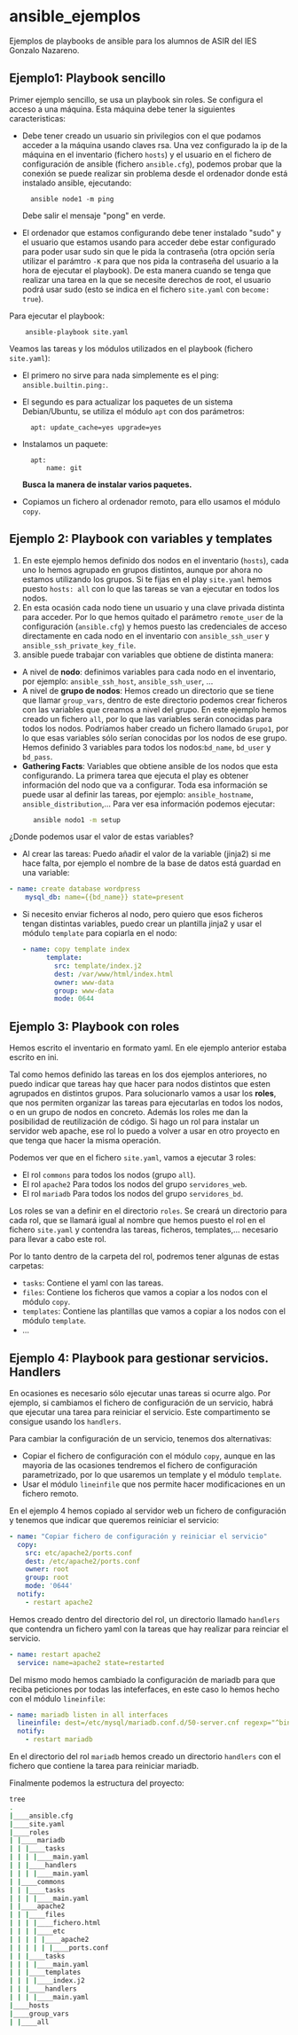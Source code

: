 # ansible_ejemplos

Ejemplos de playbooks de ansible para los alumnos de ASIR del IES Gonzalo Nazareno.

## Ejemplo1: Playbook sencillo

Primer ejemplo sencillo, se usa un playbook sin roles. Se configura el acceso a una máquina. Esta máquina debe tener la siguientes caracteristicas:

* Debe tener creado un usuario sin privilegios con el que podamos acceder a la máquina usando claves rsa. Una vez configurado la ip de la máquina en el inventario (fichero `hosts`) y el usuario en el fichero de configuración de ansible (fichero `ansible.cfg`), podemos probar que la conexión se puede realizar sin problema desde el ordenador donde está instalado ansible, ejecutando:

        ansible node1 -m ping
    
    Debe salir el mensaje "pong" en verde.

* El ordenador que estamos configurando debe tener instalado "sudo" y el usuario que estamos usando para acceder debe estar configurado para poder usar sudo sin que le pida la contraseña (otra opción sería utilizar el parámtro `-K` para que nos pida la contraseña del usuario a la hora de ejecutar el playbook). De esta manera cuando se tenga que realizar una tarea en la que se necesite derechos de root, el usuario podrá usar sudo (esto se indica en el fichero `site.yaml` con `become: true`).

Para ejecutar el playbook:

        ansible-playbook site.yaml

Veamos las tareas y los módulos utilizados en el playbook (fichero `site.yaml`):

* El primero no sirve para nada simplemente es el ping: `ansible.builtin.ping:`.
* El segundo es para actualizar los paquetes de un sistema Debian/Ubuntu, se utiliza el módulo `apt` con dos parámetros:

        apt: update_cache=yes upgrade=yes

* Instalamos un paquete:

        apt:
            name: git
    
    **Busca la manera de instalar varios paquetes.**

* Copiamos un fichero al ordenador remoto, para ello usamos el módulo `copy`.


## Ejemplo 2: Playbook con variables y templates

1. En este ejemplo hemos definido dos nodos en el inventario (`hosts`), cada uno lo hemos agrupado en grupos distintos, aunque por ahora no estamos utilizando los grupos. Si te fijas en el play `site.yaml` hemos puesto `hosts: all` con lo que las tareas se van a ejecutar en todos los nodos.
2. En esta ocasión cada nodo tiene un usuario y una clave privada distinta para acceder. Por lo que hemos quitado el parámetro `remote_user` de la configuración (`ansible.cfg`) y hemos puesto las credenciales de acceso directamente en cada nodo en el inventario con `ansible_ssh_user` y `ansible_ssh_private_key_file`.
3. ansible puede trabajar con variables que obtiene de distinta manera:

  * A nivel de **nodo**: definimos variables para cada nodo en el inventario, por ejemplo: `ansible_ssh_host`, `ansible_ssh_user`, ...
  * A nivel de **grupo de nodos**: Hemos creado un directorio que se tiene que llamar `group_vars`, dentro de este directorio podemos crear ficheros con las variables que creamos a nivel del grupo. En este ejemplo hemos creado un fichero `all`, por lo que las variables serán conocidas para todos los nodos. Podríamos haber creado un fichero llamado `Grupo1`, por lo que esas variables sólo serían conocidas por los nodos de ese grupo. Hemos definido 3 variables para todos los nodos:`bd_name`, `bd_user` y `bd_pass`.
  * **Gathering Facts**: Variables que obtiene ansible de los nodos que esta configurando. La primera tarea que ejecuta el play es obtener información del nodo que va a configurar. Toda esa información se puede usar al definir las tareas, por ejemplo: `ansible_hostname`, `ansible_distribution`,... Para ver esa información podemos ejecutar:
  ```bash      
        ansible nodo1 -m setup
  ```

  ¿Donde podemos usar el valor de estas variables?

  * Al crear las tareas: Puedo añadir el valor de la variable (jinja2) si me hace falta, por ejemplo el nombre de la base de datos está guardad en una variable:

  ```yaml
  - name: create database wordpress
      mysql_db: name={{bd_name}} state=present
```

* Si necesito enviar ficheros al nodo, pero quiero que esos ficheros tengan distintas variables, puedo crear un plantilla jinja2 y usar el módulo `template` para copiarla en el nodo:

  ```yaml
  - name: copy template index 
        template: 
          src: template/index.j2
          dest: /var/www/html/index.html
          owner: www-data
          group: www-data
          mode: 0644
  ```

## Ejemplo 3: Playbook con roles

Hemos escrito el inventario en formato yaml. En ele ejemplo anterior estaba escrito en ini.

Tal como hemos definido las tareas en los dos ejemplos anteriores, no puedo indicar que tareas hay que hacer para nodos distintos que esten agrupados en distintos grupos. Para solucionarlo vamos a usar los **roles**, que nos permiten organizar las tareas para ejecutarlas en todos los nodos, o en un grupo de nodos en concreto. Además los roles me dan la posibilidad de reutilización de código. Si hago un rol para instalar un servidor web apache, ese rol lo puedo a volver a usar en otro proyecto en que tenga que hacer la misma operación.

Podemos ver que en el fichero `site.yaml`, vamos a ejecutar 3 roles:

* El rol `commons` para todos los nodos (grupo `all`).
* El rol `apache2` Para todos los nodos del grupo `servidores_web`.
* El rol `mariadb` Para todos los nodos del grupo `servidores_bd`.

Los roles se van a definir en el directorio `roles`. Se creará un directorio para cada rol, que se llamará igual al nombre que hemos puesto el rol en el fichero `site.yaml` y contendra las tareas, ficheros, templates,... necesario para llevar a cabo este rol.

Por lo tanto dentro de la carpeta del rol, podremos tener algunas de estas carpetas:

* `tasks`: Contiene el yaml con las tareas.
* `files`: Contiene los ficheros que vamos a copiar a los nodos con el módulo `copy`.
* `templates`: Contiene las plantillas que vamos a copiar a los nodos con el módulo `template`.
* ...


## Ejemplo 4: Playbook para gestionar servicios. Handlers

En ocasiones es necesario sólo ejecutar unas tareas si ocurre algo. Por ejemplo, si cambiamos el fichero de configuración de un servicio, habrá que ejecutar una tarea para reiniciar el servicio. Este compartimento se consigue usando los `handlers`.

Para cambiar la configuración de un servicio, tenemos dos alternativas:

* Copiar el fichero de configuración con el módulo `copy`, aunque en las mayoria de las ocasiones tendremos el fichero de configuración parametrizado, por lo que usaremos un template y el módulo `template`.
* Usar el módulo `lineinfile` que nos permite hacer modificaciones en un fichero remoto.


En el ejemplo 4 hemos copiado al servidor web un fichero de configuración y tenemos que indicar que queremos reiniciar el servicio:

```yaml
- name: "Copiar fichero de configuración y reiniciar el servicio"
  copy:
    src: etc/apache2/ports.conf
    dest: /etc/apache2/ports.conf
    owner: root
    group: root
    mode: '0644'
  notify:
    - restart apache2
```

Hemos creado dentro del directorio del rol, un directorio llamado `handlers` que contendra un fichero yaml con la tareas que hay realizar para reinciar el servicio.

```yaml
- name: restart apache2
  service: name=apache2 state=restarted
```

Del mismo modo hemos cambiado la configuración de mariadb para que reciba peticiones por todas las inteferfaces, en este caso lo hemos hecho con el módulo `lineinfile`:

```yaml
- name: mariadb listen in all interfaces
  lineinfile: dest=/etc/mysql/mariadb.conf.d/50-server.cnf regexp="^bind-address            = 127.0.0.1" line="bind-address            = 0.0.0.0" state=present
  notify:
    - restart mariadb
```

En el directorio del rol `mariadb` hemos creado un directorio `handlers` con el fichero que contiene la tarea para reiniciar mariadb.

Finalmente podemos la estructura del proyecto:

```bash
tree
.
|____ansible.cfg
|____site.yaml
|____roles
| |____mariadb
| | |____tasks
| | | |____main.yaml
| | |____handlers
| | | |____main.yaml
| |____commons
| | |____tasks
| | | |____main.yaml
| |____apache2
| | |____files
| | | |____fichero.html
| | | |____etc
| | | | |____apache2
| | | | | |____ports.conf
| | |____tasks
| | | |____main.yaml
| | |____templates
| | | |____index.j2
| | |____handlers
| | | |____main.yaml
|____hosts
|____group_vars
| |____all
```




